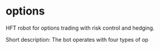 # options
HFT robot for options trading with risk control and hedging.

Short description:
The bot operates with four types of op
